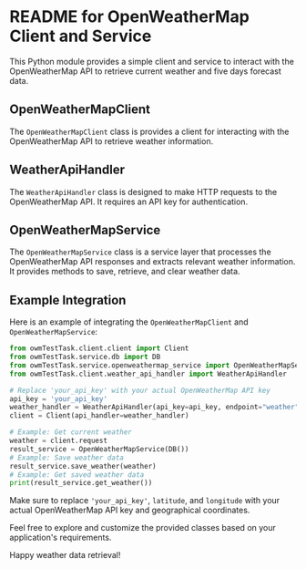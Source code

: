# README for OpenWeatherMap Client and Service

This Python module provides a simple client and service to interact with the OpenWeatherMap API to retrieve current weather and five days forecast data.

## OpenWeatherMapClient 

The `OpenWeatherMapClient` class is provides a client for interacting with the OpenWeatherMap API to retrieve weather information.

##  WeatherApiHandler

The `WeatherApiHandler` class is designed to make HTTP requests to the OpenWeatherMap API. It requires an API key for authentication.


## OpenWeatherMapService

The `OpenWeatherMapService` class is a service layer that processes the OpenWeatherMap API responses and extracts relevant weather information. It provides methods to save, retrieve, and clear weather data.


## Example Integration

Here is an example of integrating the `OpenWeatherMapClient` and `OpenWeatherMapService`:

```python
from owmTestTask.client.client import Client
from owmTestTask.service.db import DB
from owmTestTask.service.openweathermap_service import OpenWeatherMapService
from owmTestTask.client.weather_api_handler import WeatherApiHandler

# Replace 'your_api_key' with your actual OpenWeatherMap API key
api_key = 'your_api_key'
weather_handler = WeatherApiHandler(api_key=api_key, endpoint="weather", lat='48.92', lon='24.71')
client = Client(api_handler=weather_handler)

# Example: Get current weather
weather = client.request
result_service = OpenWeatherMapService(DB())
# Example: Save weather data
result_service.save_weather(weather)
# Example: Get saved weather data
print(result_service.get_weather())

```

Make sure to replace `'your_api_key'`, `latitude`, and `longitude` with your actual OpenWeatherMap API key and geographical coordinates.

Feel free to explore and customize the provided classes based on your application's requirements.

Happy weather data retrieval!